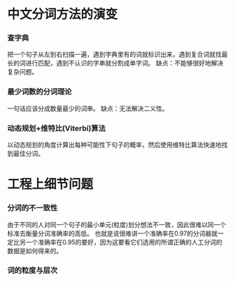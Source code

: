 # 中文分词方法的演变
### 查字典
把一个句子从左到右扫描一遍，遇到字典里有的词就标识出来，遇到复合词就找最长的词进行匹配，遇到不认识的字串就分割成单字词。
缺点：不能够很好地解决复杂问题。
### 最少词数的分词理论
一句话应该分成数量最少的词串。
缺点：无法解决二义性。
### 动态规划+维特比(Viterbi)算法
以动态规划的角度计算出每种可能性下句子的概率，然后使用维特比算法快速地找到最佳分词。
# 工程上细节问题
### 分词的不一致性
由于不同的人对同一个句子的最小单元(粒度)划分想法不一致，因此很难以同一个标准去衡量分词准确率的高低。
也就是说很难讲一个准确率在0.97的分词器就一定比另一个准确率在0.95的要好，因为这要看它们选用的所谓正确的人工分词的数据是如何得来的。
### 词的粒度与层次

